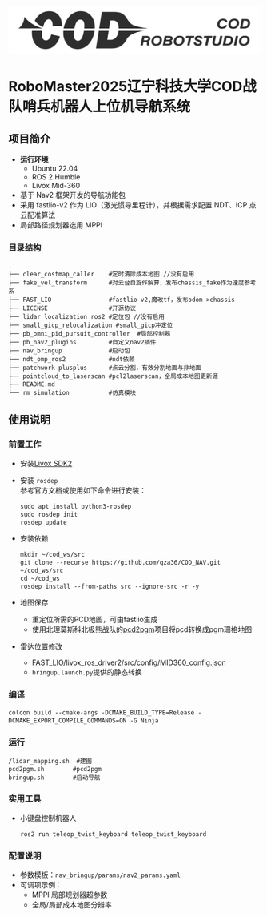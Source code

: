 ![cod_logo](resource/cod-1.png)
# RoboMaster2025辽宁科技大学COD战队哨兵机器人上位机导航系统
## 项目简介

- **运行环境**
  - Ubuntu 22.04
  - ROS 2 Humble
  - Livox Mid-360
- 基于 Nav2 框架开发的导航功能包
- 采用 fastlio-v2 作为 LIO（激光惯导里程计），并根据需求配置 NDT、ICP 点云配准算法
- 局部路径规划器选用 MPPI

### 目录结构
```
.
├── clear_costmap_caller    #定时清除成本地图 //没有启用
├── fake_vel_transform      #对云台自旋作解算，发布chassis_fake作为速度参考系
├── FAST_LIO                #fastlio-v2,魔改tf，发布odom->chassis
├── LICENSE                 #开源协议
├── lidar_localization_ros2 #定位包 //没有启用
├── small_gicp_relocalization #small_gicp冲定位
├── pb_omni_pid_pursuit_controller  #局部控制器
├── pb_nav2_plugins         #自定义nav2插件
├── nav_bringup             #启动包
├── ndt_omp_ros2            #ndt依赖
├── patchwork-plusplus      #点云分割，有效分割地面与非地面
├── pointcloud_to_laserscan #pcl2laserscan，全局成本地图更新源
├── README.md
└── rm_simulation           #仿真模块

```
## 使用说明
### 前置工作
- 安装[Livox SDK2](https://github.com/Livox-SDK/Livox-SDK2)

- 安装 `rosdep`  
   参考官方文档或使用如下命令进行安装：

   ```shell
   sudo apt install python3-rosdep
   sudo rosdep init
   rosdep update
   ```
- 安装依赖
  ```shell
  mkdir ~/cod_ws/src
  git clone --recurse https://github.com/qza36/COD_NAV.git ~/cod_ws/src
  cd ~/cod_ws
  rosdep install --from-paths src --ignore-src -r -y
  ```
- 地图保存
  - 重定位所需的PCD地图，可由fastlio生成
  - 使用北理莫斯科北极熊战队的[pcd2pgm](https://github.com/LihanChen2004/pcd2pgm)项目将pcd转换成pgm珊格地图
- 雷达位置修改
  - FAST_LIO/livox_ros_driver2/src/config/MID360_config.json
  - ``bringup.launch.py``提供的静态转换 
### 编译

```shell
colcon build --cmake-args -DCMAKE_BUILD_TYPE=Release -DCMAKE_EXPORT_COMPILE_COMMANDS=ON -G Ninja
```

### 运行

```shell
/lidar_mapping.sh  #建图
pcd2pgm.sh        #pcd2pgm
bringup.sh        #启动导航
```

### 实用工具

- 小键盘控制机器人

  ```shell
  ros2 run teleop_twist_keyboard teleop_twist_keyboard
  ```
### 配置说明
- 参数模板：`nav_bringup/params/nav2_params.yaml` 
- 可调项示例：
  - MPPI 局部规划器超参数  
  - 全局/局部成本地图分辨率
